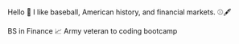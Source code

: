Hello 👋 I like baseball, American history, and financial markets. ⚾🖋️ 

BS in Finance 📈 Army veteran to coding bootcamp
